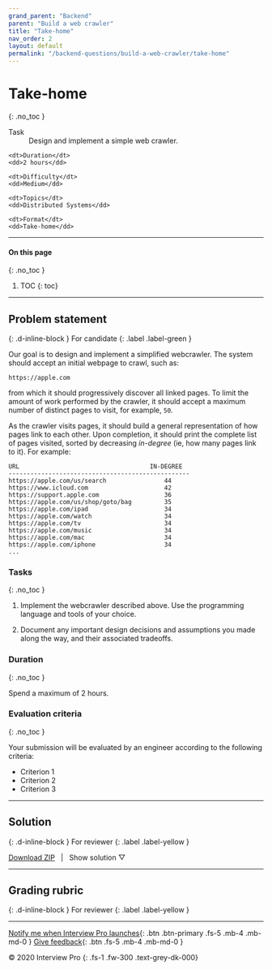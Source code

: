```yaml
---
grand_parent: "Backend"
parent: "Build a web crawler"
title: "Take-home"
nav_order: 2
layout: default
permalink: "/backend-questions/build-a-web-crawler/take-home"
---
```



# Take-home
{: .no_toc }

<dl>
    <dt>Task</dt>
    <dd>Design and implement a simple web crawler.</dd>

    <dt>Duration</dt>
    <dd>2 hours</dd>

    <dt>Difficulty</dt>
    <dd>Medium</dd>

    <dt>Topics</dt>
    <dd>Distributed Systems</dd>

    <dt>Format</dt>
    <dd>Take-home</dd>
</dl>


---


#### On this page
{: .no_toc }

1. TOC
{: toc}


---


## Problem statement
{: .d-inline-block } 
For candidate 
{: .label .label-green }


Our goal is to design and implement a simplified webcrawler. The system should accept an initial webpage to crawl, such as:

```
https://apple.com
```

from which it should progressively discover all linked pages. To limit the amount of work performed by the crawler, it should accept a maximum number of distinct pages to visit, for example, `50`.

As the crawler visits pages, it should build a general representation of how pages link to each other. Upon completion, it should print the complete list of pages visited, sorted by decreasing *in-degree* (ie, how many pages link to it). For example:

```
URL                                    IN-DEGREE
--------------------------------------------------
https://apple.com/us/search                44
https://www.icloud.com                     42
https://support.apple.com                  36
https://apple.com/us/shop/goto/bag         35
https://apple.com/ipad                     34
https://apple.com/watch                    34
https://apple.com/tv                       34
https://apple.com/music                    34
https://apple.com/mac                      34
https://apple.com/iphone                   34
...
```

### Tasks
{: .no_toc }

1. Implement the webcrawler described above. Use the programming language and tools of your choice. 

2. Document any important design decisions and assumptions you made along the way, and their associated tradeoffs.


### Duration
{: .no_toc }

Spend a maximum of 2 hours.


### Evaluation criteria
{: .no_toc }

Your submission will be evaluated by an engineer according to the following criteria:

* Criterion 1
* Criterion 2
* Criterion 3


---


## Solution
{: .d-inline-block } 
For reviewer
{: .label .label-yellow }

<script type="text/javascript" src="{{ "/assets/js/toggle-solution.js" | absolute_url }}"></script>

<a href="https://gist.github.com/git-interview/36afa27c5c1b8476308ad5a9de79dff9/archive/master.zip">Download ZIP</a>
&nbsp;&nbsp;|&nbsp;&nbsp;
<a class="toggle-solution-button">Show solution ▽</a>

<div class="solution">
    <script src="https://gist.github.com/git-interview/36afa27c5c1b8476308ad5a9de79dff9.js?file=readme.md"></script>
    <script src="https://gist.github.com/git-interview/36afa27c5c1b8476308ad5a9de79dff9.js?file=solution.py"></script>
    <script src="https://gist.github.com/git-interview/36afa27c5c1b8476308ad5a9de79dff9.js?file=output.txt"></script>
    <script src="https://gist.github.com/git-interview/36afa27c5c1b8476308ad5a9de79dff9.js?file=output.log"></script>
    <script src="https://gist.github.com/git-interview/36afa27c5c1b8476308ad5a9de79dff9.js?file=Dockerfile"></script>
    <script src="https://gist.github.com/git-interview/36afa27c5c1b8476308ad5a9de79dff9.js?file=requirements.txt"></script>
</div>


---


## Grading rubric
{: .d-inline-block } 
For reviewer
{: .label .label-yellow }


--- 


[Notify me when Interview Pro launches](/notify-me){: .btn .btn-primary .fs-5 .mb-4 .mb-md-0 }
[Give feedback](/give-feedback){: .btn .fs-5 .mb-4 .mb-md-0 }


© 2020 Interview Pro
{: .fs-1 .fw-300 .text-grey-dk-000}

